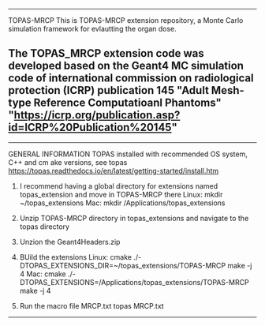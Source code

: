 --------------------------------------------------------------------------------------------------------------------------------
TOPAS-MRCP
This is TOPAS-MRCP extension repository, a Monte Carlo simulation framework for evlautting the organ dose. 

The TOPAS_MRCP extension code was developed based on the Geant4 MC simulation code of 
international commission on radiological protection (ICRP) publication 145 "Adult Mesh-type Reference Computatioanl Phantoms"
"https://icrp.org/publication.asp?id=ICRP%20Publication%20145"
--------------------------------------------------------------------------------------------------------------------------------

--------------------------------------------------------------------------------------------------------------------------------
GENERAL INFORMATION
TOPAS installed with recommended OS system, C++ and cm ake versions, see topas
https://topas.readthedocs.io/en/latest/getting-started/install.htm

1. I recommend having a global directory for extensions named topas_extension and move in TOPAS-MRCP there
Linux: mkdir ~/topas_extensions
Mac: mkdir /Applications/topas_extensions

2. Unzip TOPAS-MRCP directory in topas_extensions and navigate to the topas directory

3. Unzion the Geant4Headers.zip

4. BUild the extensions
Linux: cmake ./-DTOPAS_EXTENSIONS_DIR=~/topas_extensions/TOPAS-MRCP make -j 4
Mac: cmake ./-DTOPAS_EXTENSIONS=/Applications/topas_extensions/TOPAS-MRCP make -j 4

5. Run the macro file MRCP.txt
topas MRCP.txt
--------------------------------------------------------------------------------------------------------------------------------

